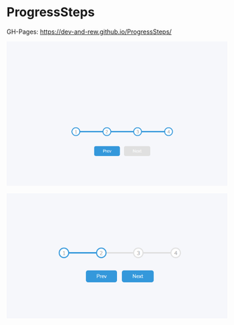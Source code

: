 # ProgressSteps


GH-Pages: https://dev-and-rew.github.io/ProgressSteps/


![Image of Yaktocat](https://github.com/Dev-And-Rew/ProgressSteps/blob/e40a9e98e33751583e2734d27c660e93ac97fe73/PS2.PNG)


![Image of Yaktocat](https://github.com/Dev-And-Rew/ProgressSteps/blob/52ca59acd5087a93d119c0b37811dc2eeafc5291/PS1.PNG)
